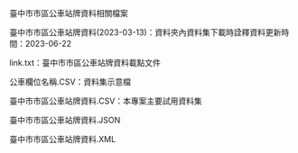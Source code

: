 臺中市市區公車站牌資料相關檔案

臺中市市區公車站牌資料(2023-03-13)：資料夾內資料集下載時詮釋資料更新時間：2023-06-22

link.txt：臺中市市區公車站牌資料載點文件

公車欄位名稱.CSV：資料集示意檔

臺中市市區公車站牌資料.CSV：本專案主要試用資料集

臺中市市區公車站牌資料.JSON

臺中市市區公車站牌資料.XML
